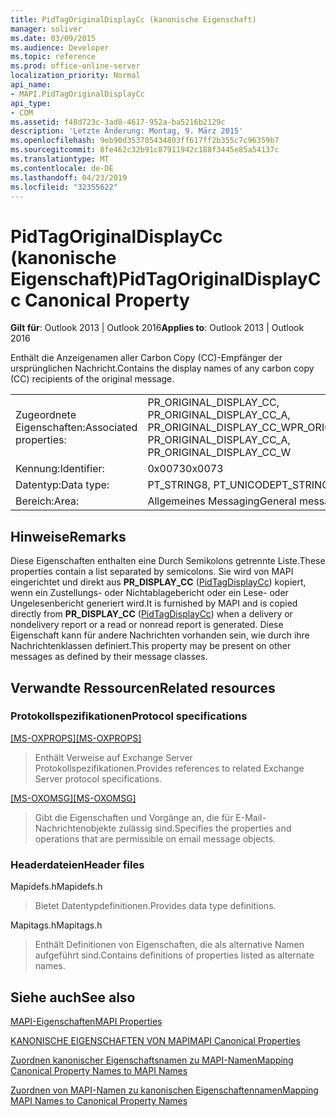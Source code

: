 ```yaml
---
title: PidTagOriginalDisplayCc (kanonische Eigenschaft)
manager: soliver
ms.date: 03/09/2015
ms.audience: Developer
ms.topic: reference
ms.prod: office-online-server
localization_priority: Normal
api_name:
- MAPI.PidTagOriginalDisplayCc
api_type:
- COM
ms.assetid: f48d723c-3ad8-4617-952a-ba5216b2129c
description: 'Letzte Änderung: Montag, 9. März 2015'
ms.openlocfilehash: 9eb90d353705434803ff617ff2b355c7c96359b7
ms.sourcegitcommit: 8fe462c32b91c87911942c188f3445e85a54137c
ms.translationtype: MT
ms.contentlocale: de-DE
ms.lasthandoff: 04/23/2019
ms.locfileid: "32355622"
---
```

# <a name="pidtagoriginaldisplaycc-canonical-property"></a><span data-ttu-id="8df2c-103">PidTagOriginalDisplayCc (kanonische Eigenschaft)</span><span class="sxs-lookup"><span data-stu-id="8df2c-103">PidTagOriginalDisplayCc Canonical Property</span></span>

  
  
<span data-ttu-id="8df2c-104">**Gilt für**: Outlook 2013 | Outlook 2016</span><span class="sxs-lookup"><span data-stu-id="8df2c-104">**Applies to**: Outlook 2013 | Outlook 2016</span></span> 
  
<span data-ttu-id="8df2c-105">Enthält die Anzeigenamen aller Carbon Copy (CC)-Empfänger der ursprünglichen Nachricht.</span><span class="sxs-lookup"><span data-stu-id="8df2c-105">Contains the display names of any carbon copy (CC) recipients of the original message.</span></span>
  
|||
|:-----|:-----|
|<span data-ttu-id="8df2c-106">Zugeordnete Eigenschaften:</span><span class="sxs-lookup"><span data-stu-id="8df2c-106">Associated properties:</span></span>  <br/> |<span data-ttu-id="8df2c-107">PR_ORIGINAL_DISPLAY_CC, PR_ORIGINAL_DISPLAY_CC_A, PR_ORIGINAL_DISPLAY_CC_W</span><span class="sxs-lookup"><span data-stu-id="8df2c-107">PR_ORIGINAL_DISPLAY_CC, PR_ORIGINAL_DISPLAY_CC_A, PR_ORIGINAL_DISPLAY_CC_W</span></span>  <br/> |
|<span data-ttu-id="8df2c-108">Kennung:</span><span class="sxs-lookup"><span data-stu-id="8df2c-108">Identifier:</span></span>  <br/> |<span data-ttu-id="8df2c-109">0x0073</span><span class="sxs-lookup"><span data-stu-id="8df2c-109">0x0073</span></span>  <br/> |
|<span data-ttu-id="8df2c-110">Datentyp:</span><span class="sxs-lookup"><span data-stu-id="8df2c-110">Data type:</span></span>  <br/> |<span data-ttu-id="8df2c-111">PT_STRING8, PT_UNICODE</span><span class="sxs-lookup"><span data-stu-id="8df2c-111">PT_STRING8, PT_UNICODE</span></span>  <br/> |
|<span data-ttu-id="8df2c-112">Bereich:</span><span class="sxs-lookup"><span data-stu-id="8df2c-112">Area:</span></span>  <br/> |<span data-ttu-id="8df2c-113">Allgemeines Messaging</span><span class="sxs-lookup"><span data-stu-id="8df2c-113">General messaging</span></span>  <br/> |
   
## <a name="remarks"></a><span data-ttu-id="8df2c-114">Hinweise</span><span class="sxs-lookup"><span data-stu-id="8df2c-114">Remarks</span></span>

<span data-ttu-id="8df2c-115">Diese Eigenschaften enthalten eine Durch Semikolons getrennte Liste.</span><span class="sxs-lookup"><span data-stu-id="8df2c-115">These properties contain a list separated by semicolons.</span></span> <span data-ttu-id="8df2c-116">Sie wird von MAPI eingerichtet und direkt aus **PR_DISPLAY_CC** ([PidTagDisplayCc](pidtagdisplaycc-canonical-property.md)) kopiert, wenn ein Zustellungs- oder Nichtablagebericht oder ein Lese- oder Ungelesenbericht generiert wird.</span><span class="sxs-lookup"><span data-stu-id="8df2c-116">It is furnished by MAPI and is copied directly from **PR_DISPLAY_CC** ([PidTagDisplayCc](pidtagdisplaycc-canonical-property.md)) when a delivery or nondelivery report or a read or nonread report is generated.</span></span> <span data-ttu-id="8df2c-117">Diese Eigenschaft kann für andere Nachrichten vorhanden sein, wie durch ihre Nachrichtenklassen definiert.</span><span class="sxs-lookup"><span data-stu-id="8df2c-117">This property may be present on other messages as defined by their message classes.</span></span>
  
## <a name="related-resources"></a><span data-ttu-id="8df2c-118">Verwandte Ressourcen</span><span class="sxs-lookup"><span data-stu-id="8df2c-118">Related resources</span></span>

### <a name="protocol-specifications"></a><span data-ttu-id="8df2c-119">Protokollspezifikationen</span><span class="sxs-lookup"><span data-stu-id="8df2c-119">Protocol specifications</span></span>

<span data-ttu-id="8df2c-120">[[MS-OXPROPS]](https://msdn.microsoft.com/library/f6ab1613-aefe-447d-a49c-18217230b148%28Office.15%29.aspx)</span><span class="sxs-lookup"><span data-stu-id="8df2c-120">[[MS-OXPROPS]](https://msdn.microsoft.com/library/f6ab1613-aefe-447d-a49c-18217230b148%28Office.15%29.aspx)</span></span>
  
> <span data-ttu-id="8df2c-121">Enthält Verweise auf Exchange Server Protokollspezifikationen.</span><span class="sxs-lookup"><span data-stu-id="8df2c-121">Provides references to related Exchange Server protocol specifications.</span></span>
    
<span data-ttu-id="8df2c-122">[[MS-OXOMSG]](https://msdn.microsoft.com/library/daa9120f-f325-4afb-a738-28f91049ab3c%28Office.15%29.aspx)</span><span class="sxs-lookup"><span data-stu-id="8df2c-122">[[MS-OXOMSG]](https://msdn.microsoft.com/library/daa9120f-f325-4afb-a738-28f91049ab3c%28Office.15%29.aspx)</span></span>
  
> <span data-ttu-id="8df2c-123">Gibt die Eigenschaften und Vorgänge an, die für E-Mail-Nachrichtenobjekte zulässig sind.</span><span class="sxs-lookup"><span data-stu-id="8df2c-123">Specifies the properties and operations that are permissible on email message objects.</span></span>
    
### <a name="header-files"></a><span data-ttu-id="8df2c-124">Headerdateien</span><span class="sxs-lookup"><span data-stu-id="8df2c-124">Header files</span></span>

<span data-ttu-id="8df2c-125">Mapidefs.h</span><span class="sxs-lookup"><span data-stu-id="8df2c-125">Mapidefs.h</span></span>
  
> <span data-ttu-id="8df2c-126">Bietet Datentypdefinitionen.</span><span class="sxs-lookup"><span data-stu-id="8df2c-126">Provides data type definitions.</span></span>
    
<span data-ttu-id="8df2c-127">Mapitags.h</span><span class="sxs-lookup"><span data-stu-id="8df2c-127">Mapitags.h</span></span>
  
> <span data-ttu-id="8df2c-128">Enthält Definitionen von Eigenschaften, die als alternative Namen aufgeführt sind.</span><span class="sxs-lookup"><span data-stu-id="8df2c-128">Contains definitions of properties listed as alternate names.</span></span>
    
## <a name="see-also"></a><span data-ttu-id="8df2c-129">Siehe auch</span><span class="sxs-lookup"><span data-stu-id="8df2c-129">See also</span></span>



[<span data-ttu-id="8df2c-130">MAPI-Eigenschaften</span><span class="sxs-lookup"><span data-stu-id="8df2c-130">MAPI Properties</span></span>](mapi-properties.md)
  
[<span data-ttu-id="8df2c-131">KANONISCHE EIGENSCHAFTEN VON MAPI</span><span class="sxs-lookup"><span data-stu-id="8df2c-131">MAPI Canonical Properties</span></span>](mapi-canonical-properties.md)
  
[<span data-ttu-id="8df2c-132">Zuordnen kanonischer Eigenschaftsnamen zu MAPI-Namen</span><span class="sxs-lookup"><span data-stu-id="8df2c-132">Mapping Canonical Property Names to MAPI Names</span></span>](mapping-canonical-property-names-to-mapi-names.md)
  
[<span data-ttu-id="8df2c-133">Zuordnen von MAPI-Namen zu kanonischen Eigenschaftennamen</span><span class="sxs-lookup"><span data-stu-id="8df2c-133">Mapping MAPI Names to Canonical Property Names</span></span>](mapping-mapi-names-to-canonical-property-names.md)

